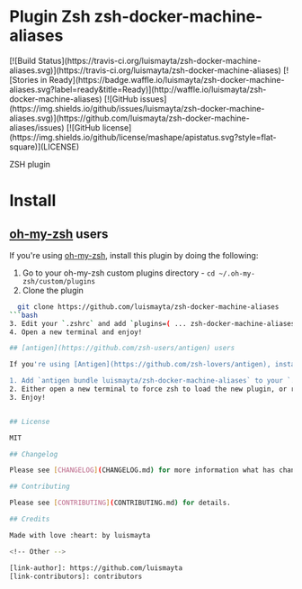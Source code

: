# Plugin Zsh zsh-docker-machine-aliases

<span class="badges" align="center">
[![Build Status](https://travis-ci.org/luismayta/zsh-docker-machine-aliases.svg)](https://travis-ci.org/luismayta/zsh-docker-machine-aliases)
[![Stories in Ready](https://badge.waffle.io/luismayta/zsh-docker-machine-aliases.svg?label=ready&title=Ready)](http://waffle.io/luismayta/zsh-docker-machine-aliases)
[![GitHub issues](https://img.shields.io/github/issues/luismayta/zsh-docker-machine-aliases.svg)](https://github.com/luismayta/zsh-docker-machine-aliases/issues)
[![GitHub license](https://img.shields.io/github/license/mashape/apistatus.svg?style=flat-square)](LICENSE)
</span>


ZSH plugin

# Install

## [oh-my-zsh](https://github.com/robbyrussell/oh-my-zsh) users

If you're using [oh-my-zsh](https://gitub.com/robbyrussell/oh-my-zsh), install this plugin by doing the following:

1. Go to your oh-my-zsh custom plugins directory - `cd ~/.oh-my-zsh/custom/plugins`
2. Clone the plugin
```bash
  git clone https://github.com/luismayta/zsh-docker-machine-aliases
```bash
3. Edit your `.zshrc` and add `plugins=( ... zsh-docker-machine-aliases )` to your list of plugins
4. Open a new terminal and enjoy!

## [antigen](https://github.com/zsh-users/antigen) users

If you're using [Antigen](https://github.com/zsh-lovers/antigen), install this plugin by doing the following:

1. Add `antigen bundle luismayta/zsh-docker-machine-aliases` to your `.zshrc` where you're adding your other plugins.
2. Either open a new terminal to force zsh to load the new plugin, or run `antigen bundle luismayta/zsh-docker-machine-aliases` in a running zsh session.
3. Enjoy!


## License

MIT

## Changelog

Please see [CHANGELOG](CHANGELOG.md) for more information what has changed recently.

## Contributing

Please see [CONTRIBUTING](CONTRIBUTING.md) for details.

## Credits

Made with love :heart: by luismayta

<!-- Other -->

[link-author]: https://github.com/luismayta
[link-contributors]: contributors